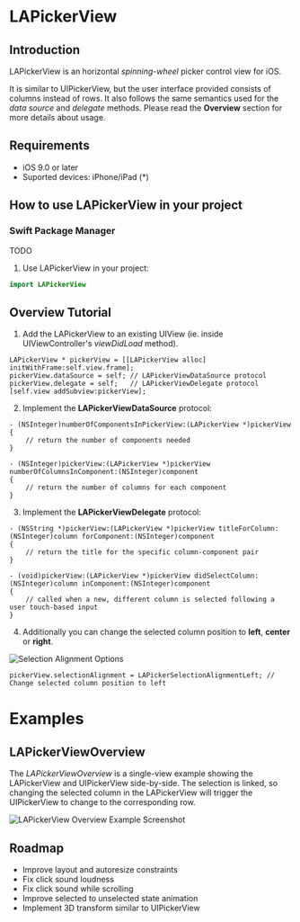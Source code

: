 # LAPickerView

## Introduction

LAPickerView is an horizontal *spinning-wheel* picker control view for iOS. 

It is similar to UIPickerView, but the user interface provided consists of columns instead of rows. It also follows the same semantics used for the *data source* and *delegate* methods. Please read the __Overview__ section for more details about usage.

## Requirements

* iOS 9.0 or later
* Suported devices: iPhone/iPad (*)

## How to use LAPickerView in your project

### Swift Package Manager

TODO 

1. Use LAPickerView in your project:

```swift
import LAPickerView
```

## Overview Tutorial

1. Add the LAPickerView to an existing UIView (ie. inside UIViewController's *viewDidLoad* method).

```obj-c
LAPickerView * pickerView = [[LAPickerView alloc] initWithFrame:self.view.frame];
pickerView.dataSource = self; // LAPickerViewDataSource protocol
pickerView.delegate = self;   // LAPickerViewDelegate protocol
[self.view addSubview:pickerView];
```

2. Implement the __LAPickerViewDataSource__ protocol:

```obj-c
- (NSInteger)numberOfComponentsInPickerView:(LAPickerView *)pickerView
{
    // return the number of components needed
}

- (NSInteger)pickerView:(LAPickerView *)pickerView numberOfColumnsInComponent:(NSInteger)component
{
    // return the number of columns for each component
}
```

3. Implement the __LAPickerViewDelegate__ protocol:

```obj-c
- (NSString *)pickerView:(LAPickerView *)pickerView titleForColumn:(NSInteger)column forComponent:(NSInteger)component
{
    // return the title for the specific column-component pair
}

- (void)pickerView:(LAPickerView *)pickerView didSelectColumn:(NSInteger)column inComponent:(NSInteger)component
{
    // called when a new, different column is selected following a user touch-based input
}
```

4. Additionally you can change the selected column position to __left__, __center__ or __right__. 

![Selection Alignment Options](https://raw.github.com/laugga/lapickerview/master/docs/figures/selection_alignment_options.png "Selection alignment options of LAPickerView: left, center, right")

```obj-c
pickerView.selectionAlignment = LAPickerSelectionAlignmentLeft; // Change selected column position to left
```

# Examples

## LAPickerViewOverview

The *LAPickerViewOverview* is a single-view example showing the LAPickerView and UIPickerView side-by-side. The selection is linked, so changing the selected column in the LAPickerView will trigger the UIPickerView to change to the corresponding row.

![LAPickerView Overview Example Screenshot](https://raw.github.com/laugga/lapickerview/master/docs/figures/overview_example_screenshot.png "LAPickerView Overview Example Screenshot")

## Roadmap

* Improve layout and autoresize constraints
* Fix click sound loudness
* Fix click sound while scrolling
* Improve selected to unselected state animation
* Implement 3D transform similar to UIPickerView

